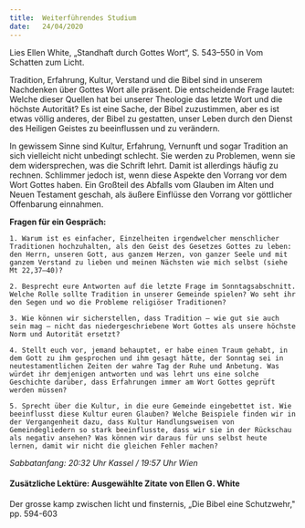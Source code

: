 ```yaml
---
title:  Weiterführendes Studium
date:   24/04/2020
---
```


Lies Ellen White, „Standhaft durch Gottes Wort“, S. 543–550 in Vom Schatten zum Licht.

Tradition, Erfahrung, Kultur, Verstand und die Bibel sind in unserem Nachdenken über Gottes Wort alle präsent. Die entscheidende Frage lautet: Welche dieser Quellen hat bei unserer Theologie das letzte Wort und die höchste Autorität? Es ist eine Sache, der Bibel zuzustimmen, aber es ist etwas völlig anderes, der Bibel zu gestatten, unser Leben durch den Dienst des Heiligen Geistes zu beeinflussen und zu verändern.

In gewissem Sinne sind Kultur, Erfahrung, Vernunft und sogar Tradition an sich vielleicht nicht unbedingt schlecht. Sie werden zu Problemen, wenn sie dem widersprechen, was die Schrift lehrt. Damit ist allerdings häufig zu rechnen. Schlimmer jedoch ist, wenn diese Aspekte den Vorrang vor dem Wort Gottes haben. Ein Großteil des Abfalls vom Glauben im Alten und Neuen Testament geschah, als äußere Einflüsse den Vorrang vor göttlicher Offenbarung einnahmen.

**Fragen für ein Gespräch:**

`1. Warum ist es einfacher, Einzelheiten irgendwelcher menschlicher Traditionen hochzuhalten, als den Geist des Gesetzes Gottes zu leben: den Herrn, unseren Gott, aus ganzem Herzen, von ganzer Seele und mit ganzem Verstand zu lieben und meinen Nächsten wie mich selbst (siehe Mt 22,37–40)?`

`2. Besprecht eure Antworten auf die letzte Frage im Sonntagsabschnitt. Welche Rolle sollte Tradition in unserer Gemeinde spielen? Wo seht ihr den Segen und wo die Probleme religiöser Traditionen?`

`3. Wie können wir sicherstellen, dass Tradition – wie gut sie auch sein mag – nicht das niedergeschriebene Wort Gottes als unsere höchste Norm und Autorität ersetzt?`

`4. Stellt euch vor, jemand behauptet, er habe einen Traum gehabt, in dem Gott zu ihm gesprochen und ihm gesagt hätte, der Sonntag sei in neutestamentlichen Zeiten der wahre Tag der Ruhe und Anbetung. Was würdet ihr demjenigen antworten und was lehrt uns eine solche Geschichte darüber, dass Erfahrungen immer am Wort Gottes geprüft werden müssen?`

`5. Sprecht über die Kultur, in die eure Gemeinde eingebettet ist. Wie beeinflusst diese Kultur euren Glauben? Welche Beispiele finden wir in der Vergangenheit dazu, dass Kultur Handlungsweisen von Gemeindegliedern so stark beeinflusste, dass wir sie in der Rückschau als negativ ansehen? Was können wir daraus für uns selbst heute lernen, damit wir nicht die gleichen Fehler machen?`

_Sabbatanfang: 20:32 Uhr Kassel / 19:57 Uhr Wien_

#### Zusätzliche Lektüre: Ausgewählte Zitate von Ellen G. White

Der grosse kamp zwischen licht und finsternis, „Die Bibel eine Schutzwehr," pp. 594-603
